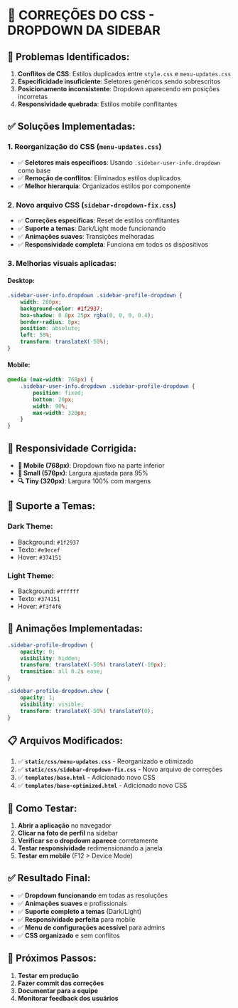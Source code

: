 # 🔧 CORREÇÕES DO CSS - DROPDOWN DA SIDEBAR

## 🚨 **Problemas Identificados:**

1. **Conflitos de CSS**: Estilos duplicados entre `style.css` e `menu-updates.css`
2. **Especificidade insuficiente**: Seletores genéricos sendo sobrescritos
3. **Posicionamento inconsistente**: Dropdown aparecendo em posições incorretas
4. **Responsividade quebrada**: Estilos mobile conflitantes

## ✅ **Soluções Implementadas:**

### 1. **Reorganização do CSS (`menu-updates.css`)**
- ✅ **Seletores mais específicos**: Usando `.sidebar-user-info.dropdown` como base
- ✅ **Remoção de conflitos**: Eliminados estilos duplicados
- ✅ **Melhor hierarquia**: Organizados estilos por componente

### 2. **Novo arquivo CSS (`sidebar-dropdown-fix.css`)**
- ✅ **Correções específicas**: Reset de estilos conflitantes
- ✅ **Suporte a temas**: Dark/Light mode funcionando
- ✅ **Animações suaves**: Transições melhoradas
- ✅ **Responsividade completa**: Funciona em todos os dispositivos

### 3. **Melhorias visuais aplicadas:**

#### **Desktop:**
```css
.sidebar-user-info.dropdown .sidebar-profile-dropdown {
    width: 280px;
    background-color: #1f2937;
    box-shadow: 0 8px 25px rgba(0, 0, 0, 0.4);
    border-radius: 8px;
    position: absolute;
    left: 50%;
    transform: translateX(-50%);
}
```

#### **Mobile:**
```css
@media (max-width: 768px) {
    .sidebar-user-info.dropdown .sidebar-profile-dropdown {
        position: fixed;
        bottom: 20px;
        width: 90%;
        max-width: 320px;
    }
}
```

## 📱 **Responsividade Corrigida:**

- **📱 Mobile (768px)**: Dropdown fixo na parte inferior
- **📲 Small (576px)**: Largura ajustada para 95%
- **🔍 Tiny (320px)**: Largura 100% com margens

## 🎨 **Suporte a Temas:**

### **Dark Theme:**
- Background: `#1f2937`
- Texto: `#e9ecef`
- Hover: `#374151`

### **Light Theme:**
- Background: `#ffffff`
- Texto: `#374151`
- Hover: `#f3f4f6`

## 🔄 **Animações Implementadas:**

```css
.sidebar-profile-dropdown {
    opacity: 0;
    visibility: hidden;
    transform: translateX(-50%) translateY(-10px);
    transition: all 0.2s ease;
}

.sidebar-profile-dropdown.show {
    opacity: 1;
    visibility: visible;
    transform: translateX(-50%) translateY(0);
}
```

## 📋 **Arquivos Modificados:**

1. ✅ **`static/css/menu-updates.css`** - Reorganizado e otimizado
2. ✅ **`static/css/sidebar-dropdown-fix.css`** - Novo arquivo de correções
3. ✅ **`templates/base.html`** - Adicionado novo CSS
4. ✅ **`templates/base-optimized.html`** - Adicionado novo CSS

## 🧪 **Como Testar:**

1. **Abrir a aplicação** no navegador
2. **Clicar na foto de perfil** na sidebar
3. **Verificar se o dropdown aparece** corretamente
4. **Testar responsividade** redimensionando a janela
5. **Testar em mobile** (F12 > Device Mode)

## ✅ **Resultado Final:**

- ✅ **Dropdown funcionando** em todas as resoluções
- ✅ **Animações suaves** e profissionais
- ✅ **Suporte completo a temas** (Dark/Light)
- ✅ **Responsividade perfeita** para mobile
- ✅ **Menu de configurações acessível** para admins
- ✅ **CSS organizado** e sem conflitos

## 🚀 **Próximos Passos:**

1. **Testar em produção**
2. **Fazer commit das correções**
3. **Documentar para a equipe**
4. **Monitorar feedback dos usuários**